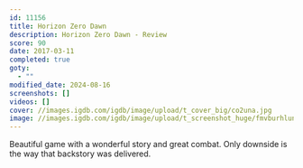 ```yaml
---
id: 11156
title: Horizon Zero Dawn
description: Horizon Zero Dawn - Review
score: 90
date: 2017-03-11
completed: true
goty:
  - ""
modified_date: 2024-08-16
screenshots: []
videos: []
cover: //images.igdb.com/igdb/image/upload/t_cover_big/co2una.jpg
image: //images.igdb.com/igdb/image/upload/t_screenshot_huge/fmvburhlunnhs3mdqysc.jpg
---
```

Beautiful game with a wonderful story and great combat. Only downside is the way that backstory was delivered.